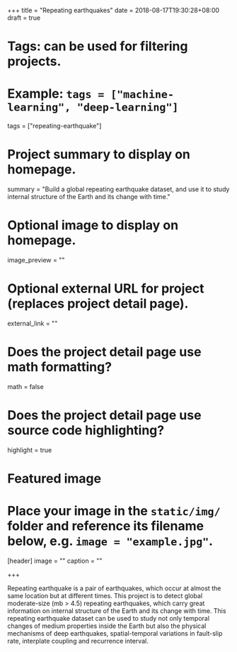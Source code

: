 +++
title = "Repeating earthquakes"
date = 2018-08-17T19:30:28+08:00
draft = true

# Tags: can be used for filtering projects.
# Example: `tags = ["machine-learning", "deep-learning"]`
tags = ["repeating-earthquake"]

# Project summary to display on homepage.
summary = "Build a global repeating earthquake dataset, and use it to study internal structure of the Earth and its change with time."

# Optional image to display on homepage.
image_preview = ""

# Optional external URL for project (replaces project detail page).
external_link = ""

# Does the project detail page use math formatting?
math = false

# Does the project detail page use source code highlighting?
highlight = true

# Featured image
# Place your image in the `static/img/` folder and reference its filename below, e.g. `image = "example.jpg"`.
[header]
image = ""
caption = ""

+++

Repeating earthquake is a pair of earthquakes, which occur at almost the same location but at different times. This project is to detect global moderate-size (mb > 4.5) repeating earthquakes, which carry great information on internal structure of the Earth and its change with time. This repeating earthquake dataset can be used to study not only temporal changes of medium properties inside the Earth but also the physical mechanisms of deep earthquakes, spatial-temporal variations in fault-slip rate, interplate coupling and recurrence interval.

